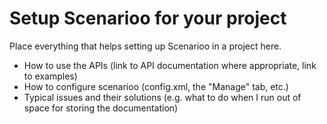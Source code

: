 # Setup Scenarioo for your project

Place everything that helps setting up Scenarioo in a project here.

* How to use the APIs (link to API documentation where appropriate,
  link to examples)  
* How to configure scenarioo (config.xml, the "Manage" tab, etc.)
* Typical issues and their solutions (e.g. what to do when I run out
  of space for storing the documentation)